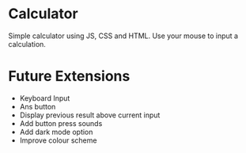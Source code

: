 # Calculator
Simple calculator using JS, CSS and HTML.
Use your mouse to input a calculation.

# Future Extensions
- Keyboard Input
- Ans button
- Display previous result above current input
- Add button press sounds
- Add dark mode option
- Improve colour scheme